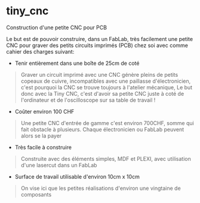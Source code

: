 # tiny_cnc

Construction d'une petite CNC pour PCB

Le but est de pouvoir construire, dans un FabLab, très facilement une petite CNC pour graver des petits circuits imprimés (PCB) chez soi avec comme cahier des charges suivant:

* Tenir entièrement dans une boîte de 25cm de coté
> Graver un circuit imprimé avec une CNC génère pleins de petits copeaux de cuivre, incompatibles avec une paillasse d'électronicien, c'est pourquoi la CNC se trouve toujours à l'atelier mécanique, Le but donc avec la Tiny CNC, c'est d'avoir sa petite CNC juste à coté de l'ordinateur et de l'oscilloscope sur sa table de travail !

* Coûter environ 100 CHF
> Une petite CNC d'entrée de gamme c'est environ 700CHF, somme qui fait obstacle à plusieurs. Chaque électronicien ou FabLab peuvent alors se la payer

* Très facile à construire
> Construite avec des éléments simples, MDF et PLEXI, avec utilisation d'une lasercut dans un FabLab

* Surface de travail utilisable d'environ 10cm x 10cm
> On vise ici que les petites réalisations d'environ une vingtaine de composants


